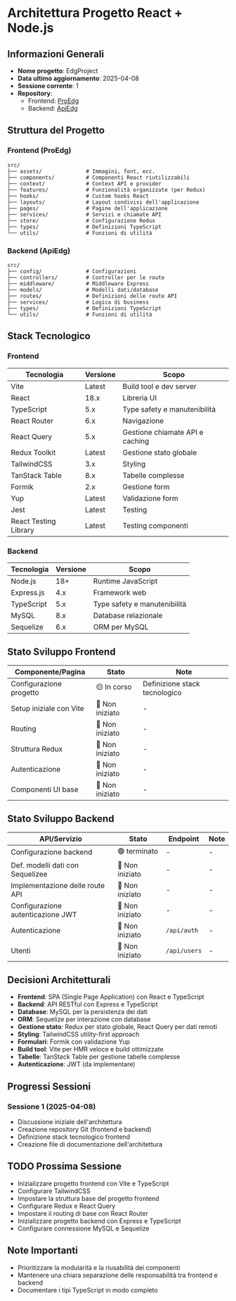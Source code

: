 # Architettura Progetto React + Node.js

## Informazioni Generali

- **Nome progetto**: EdgProject
- **Data ultimo aggiornamento**: 2025-04-08
- **Sessione corrente**: 1
- **Repository**:
  - Frontend: [ProEdg](https://github.com/LarisPigasse/ProEdg.git)
  - Backend: [ApiEdg](https://github.com/LarisPigasse/ApiEdg.git)

## Struttura del Progetto

### Frontend (ProEdg)

```
src/
├── assets/              # Immagini, font, ecc.
├── components/          # Componenti React riutilizzabili
├── context/             # Context API e provider
├── features/            # Funzionalità organizzate (per Redux)
├── hooks/               # Custom hooks React
├── layouts/             # Layout condivisi dell'applicazione
├── pages/               # Pagine dell'applicazione
├── services/            # Servizi e chiamate API
├── store/               # Configurazione Redux
├── types/               # Definizioni TypeScript
└── utils/               # Funzioni di utilità
```

### Backend (ApiEdg)

```
src/
├── config/              # Configurazioni
├── controllers/         # Controller per le route
├── middleware/          # Middleware Express
├── models/              # Modelli dati/database
├── routes/              # Definizioni delle route API
├── services/            # Logica di business
├── types/               # Definizioni TypeScript
└── utils/               # Funzioni di utilità
```

## Stack Tecnologico

### Frontend

| Tecnologia            | Versione | Scopo                           |
| --------------------- | -------- | ------------------------------- |
| Vite                  | Latest   | Build tool e dev server         |
| React                 | 18.x     | Libreria UI                     |
| TypeScript            | 5.x      | Type safety e manutenibilità    |
| React Router          | 6.x      | Navigazione                     |
| React Query           | 5.x      | Gestione chiamate API e caching |
| Redux Toolkit         | Latest   | Gestione stato globale          |
| TailwindCSS           | 3.x      | Styling                         |
| TanStack Table        | 8.x      | Tabelle complesse               |
| Formik                | 2.x      | Gestione form                   |
| Yup                   | Latest   | Validazione form                |
| Jest                  | Latest   | Testing                         |
| React Testing Library | Latest   | Testing componenti              |

### Backend

| Tecnologia | Versione | Scopo                        |
| ---------- | -------- | ---------------------------- |
| Node.js    | 18+      | Runtime JavaScript           |
| Express.js | 4.x      | Framework web                |
| TypeScript | 5.x      | Type safety e manutenibilità |
| MySQL      | 8.x      | Database relazionale         |
| Sequelize  | 6.x      | ORM per MySQL                |

## Stato Sviluppo Frontend

| Componente/Pagina       | Stato           | Note                          |
| ----------------------- | --------------- | ----------------------------- |
| Configurazione progetto | 🟡 In corso     | Definizione stack tecnologico |
| Setup iniziale con Vite | 🔴 Non iniziato | -                             |
| Routing                 | 🔴 Non iniziato | -                             |
| Struttura Redux         | 🔴 Non iniziato | -                             |
| Autenticazione          | 🔴 Non iniziato | -                             |
| Componenti UI base      | 🔴 Non iniziato | -                             |

## Stato Sviluppo Backend

| API/Servizio                      | Stato           | Endpoint     | Note |
| --------------------------------- | --------------- | ------------ | ---- |
| Configurazione backend            | 🟢 terminato    | -            | -    |
| Def. modelli dati con Sequelizee  | 🔴 Non iniziato | -            | -    |
| Implementazione delle route API   | 🔴 Non iniziato | -            | -    |
| Configurazione autenticazione JWT | 🔴 Non iniziato | -            | -    |
| Autenticazione                    | 🔴 Non iniziato | `/api/auth`  | -    |
| Utenti                            | 🔴 Non iniziato | `/api/users` | -    |

## Decisioni Architetturali

- **Frontend**: SPA (Single Page Application) con React e TypeScript
- **Backend**: API RESTful con Express e TypeScript
- **Database**: MySQL per la persistenza dei dati
- **ORM**: Sequelize per interazione con database
- **Gestione stato**: Redux per stato globale, React Query per dati remoti
- **Styling**: TailwindCSS utility-first approach
- **Formulari**: Formik con validazione Yup
- **Build tool**: Vite per HMR veloce e build ottimizzate
- **Tabelle**: TanStack Table per gestione tabelle complesse
- **Autenticazione**: JWT (da implementare)

## Progressi Sessioni

### Sessione 1 (2025-04-08)

- Discussione iniziale dell'architettura
- Creazione repository Git (frontend e backend)
- Definizione stack tecnologico frontend
- Creazione file di documentazione dell'architettura

## TODO Prossima Sessione

- Inizializzare progetto frontend con Vite e TypeScript
- Configurare TailwindCSS
- Impostare la struttura base del progetto frontend
- Configurare Redux e React Query
- Impostare il routing di base con React Router
- Inizializzare progetto backend con Express e TypeScript
- Configurare connessione MySQL e Sequelize

## Note Importanti

- Prioritizzare la modularità e la riusabilità dei componenti
- Mantenere una chiara separazione delle responsabilità tra frontend e backend
- Documentare i tipi TypeScript in modo completo

